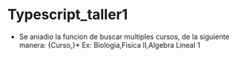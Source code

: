 # Typescript_taller1

- Se aniadio la funcion de buscar multiples cursos, de la siguiente manera:
  {Curso,}*
  Ex: Biologia,Fisica II,Algebra Lineal 1
